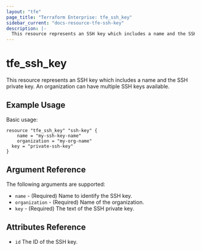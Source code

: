 ```yaml
---
layout: "tfe"
page_title: "Terraform Enterprise: tfe_ssh_key"
sidebar_current: "docs-resource-tfe-ssh-key"
description: |-
  This resource represents an SSH key which includes a name and the SSH private key.
---
```


# tfe_ssh_key

This resource represents an SSH key which includes a name and the SSH private
key. An organization can have multiple SSH keys available.

## Example Usage

Basic usage:

```hcl
resource "tfe_ssh_key" "ssh-key" {
	name = "my-ssh-key-name"
	organization = "my-org-name"
  key = "private-ssh-key"
}
```

## Argument Reference

The following arguments are supported:

* `name` - (Required) Name to identify the SSH key.
* `organization` - (Required) Name of the organization.
* `key` - (Required) The text of the SSH private key.

## Attributes Reference

* `id` The ID of the SSH key.
